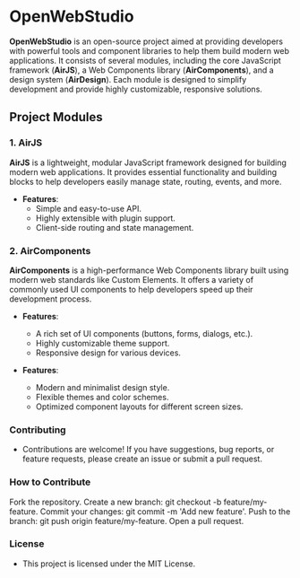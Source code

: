 # OpenWebStudio

**OpenWebStudio** is an open-source project aimed at providing developers with powerful tools and component libraries to help them build modern web applications. It consists of several modules, including the core JavaScript framework (**AirJS**), a Web Components library (**AirComponents**), and a design system (**AirDesign**). Each module is designed to simplify development and provide highly customizable, responsive solutions.

## Project Modules

### 1. **AirJS**

**AirJS** is a lightweight, modular JavaScript framework designed for building modern web applications. It provides essential functionality and building blocks to help developers easily manage state, routing, events, and more.

- **Features**:
  - Simple and easy-to-use API.
  - Highly extensible with plugin support.
  - Client-side routing and state management.

### 2. **AirComponents**

**AirComponents** is a high-performance Web Components library built using modern web standards like Custom Elements. It offers a variety of commonly used UI components to help developers speed up their development process.

- **Features**:
  - A rich set of UI components (buttons, forms, dialogs, etc.).
  - Highly customizable theme support.
  - Responsive design for various devices.

- **Features**:
  - Modern and minimalist design style.
  - Flexible themes and color schemes.
  - Optimized component layouts for different screen sizes.

### Contributing
- Contributions are welcome! If you have suggestions, bug reports, or feature requests, please create an issue or submit a pull request.

### How to Contribute
Fork the repository.
Create a new branch: git checkout -b feature/my-feature.
Commit your changes: git commit -m 'Add new feature'.
Push to the branch: git push origin feature/my-feature.
Open a pull request.

### License
- This project is licensed under the MIT License.
